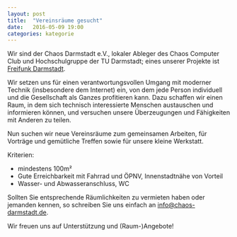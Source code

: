 ```yaml
---
layout: post
title:  "Vereinsräume gesucht"
date:   2016-05-09 19:00
categories: kategorie
---
```


Wir sind der Chaos Darmstadt e.V., lokaler Ableger des Chaos Computer Club und Hochschulgruppe der TU Darmstadt; eines unserer Projekte ist [Freifunk Darmstadt](https://darmstadt.freifunk.net).

Wir setzen uns für einen verantwortungsvollen Umgang mit moderner Technik (insbesondere dem Internet) ein, von dem jede Person individuell und  die Gesellschaft als Ganzes profitieren kann.
Dazu schaffen wir einen Raum, in dem sich technisch interessierte Menschen austauschen und informieren können, und versuchen unsere Überzeugungen und Fähigkeiten mit Anderen zu teilen.

Nun suchen wir neue Vereinsräume zum gemeinsamen Arbeiten, für Vorträge und gemütliche Treffen sowie für unsere kleine Werkstatt.

Kriterien:

* mindestens 100m²
* Gute Erreichbarkeit mit Fahrrad und ÖPNV, Innenstadtnähe von Vorteil
* Wasser- und Abwasseranschluss, WC


Sollten Sie entsprechende Räumlichkeiten zu vermieten haben oder jemanden kennen, so schreiben Sie uns einfach an
[info@chaos-darmstadt.de](info@chaos-darmstadt.de).

Wir freuen uns auf Unterstützung und (Raum-)Angebote!
